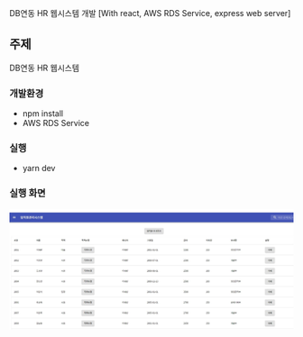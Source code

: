 DB연동 HR 웹시스템 개발 [With react, AWS RDS Service, express web server]

## 주제
DB연동 HR 웹시스템

### 개발환경
- npm install
- AWS RDS Service
### 실행
- yarn dev

### 실행 화면

![1](./1.JPG)